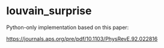 # louvain_surprise

Python-only implementation based on this paper:

https://journals.aps.org/pre/pdf/10.1103/PhysRevE.92.022816

